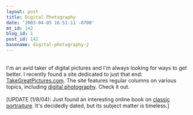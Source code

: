 ```yaml
---
layout: post
title: Digital Photography
date: '2003-04-05 16:51:11 -0700'
mt_id: 142
blog_id: 1
post_id: 142
basename: digital-photography-2
---
```

<br />I'm an avid taker of digital pictures and I'm always looking for ways to get better. I recently found a site dedicated to just that end: <a href="http://www.takegreatpictures.com/">TakeGreatPictures.com</a>. The site features regular columns on various topics, including <a href="http://www.takegreatpictures.com/digital/">digital photography</a>. Check it out.<br /><br />[UPDATE (1/8/04): Just found an interesting online book on <a href="http://www.zuga.net/freelessons/zeltsman/jzch1.shtml">classic portraiture</a>. It's decidedly dated, but its subject matter is timeless.]<br /><br /><br />
